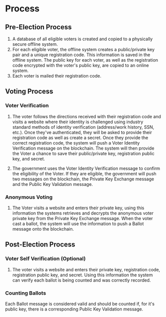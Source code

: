 # Process

## Pre-Election Process

1. A database of all eligible voters is created and copied to a physically secure offline system.  
3. For each eligible voter, the offline system creates a public/private key pair and a unique registration code. This information is saved in the offline system. The public key for each voter, as well as the registration code encrypted with the voter's public key, are copied to an online system.  
4. Each voter is mailed their registration code.

## Voting Process

### Voter Verification

1. The voter follows the directions received with their registration code and visits a website where their identity is challenged using industry standard methods of identity verification (address/work history, SSN, etc.). Once they've authenticated, they will be asked to provide their registration code as well as create a secret. Once they provide the correct registration code, the system will push a Voter Identity Verification message on the blockchain. The system will then provide the Voter a chance to save their public/private key, registration public key, and secret.

2. The government uses the Voter Identity Verification message to confirm the eligibility of the Voter. If they are eligible, the government will push two messages on the blockchain, the Private Key Exchange message and the Public Key Validation message.

### Anonymous Voting

1. The Voter visits a website and enters their private key, using this information the systems retrieves and decrypts the anonymous voter private key from the Private Key Exchange message. When the voter cast a ballot, the system will use the information to push a Ballot message onto the blockchain.

## Post-Election Process

### Voter Self Verification (Optional)

1. The voter visits a website and enters their private key, registration code, registration public key, and secret. Using this information the system can verify each ballot is being counted and was correctly recorded.

### Counting Ballots

Each Ballot message is considered valid and should be counted if, for it's public key, there is a corresponding Public Key Validation message. 
